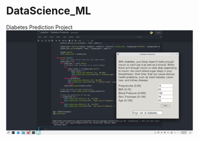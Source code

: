 # DataScience_ML
Diabetes Prediction Project
![](https://github.com/w7Ali/DataScience_ML/blob/main/Diabetes_Predicition/Diabetes.png)
